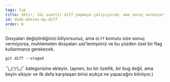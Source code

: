 ```yaml
---
tags: tip
title: Sktir, iki saattir diff yapmaya çalışıyorum, ama sonuç vermiyor?!
id: dude-wheres-my-diff
order: 6
---
```


Dosyaları değiştirdiğinizi biliyorsunuz, ama `diff` komutu size sonuç vermiyorsa, muhtemelen dosyaları `add`'lemişsiniz ve bu yüzden özel bir flag kullanmanız gerekecek.

```git
git diff --staged
```

&macr;\\\_(ツ)\_/&macr; kategorisine ekleyin. (aynen, bu bir özellik, bir bug değil, ama beyin sikiyor ve ilk defa karşılaşan birisi açıkça ne yapacağını bilmiyor.)
